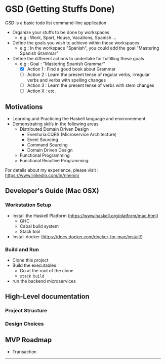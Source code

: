 
# GSD (Getting Stuffs Done)

GSD  is a basic todo list command-line application
- Organize your stuffs to be done by workspaces
    - e.g : Work, Sport, House, Vacations, Spanish ...
- Define the goals you wish to achieve within these workspaces
   - e.g : In the workspace "Spanish", you could add the goal "Mastering Spanish Grammar"
- Define the different actions to undertake for fulfilling these goals
   - e.g : Goal : "Mastering Spanish Grammar"
     - [x] Action 1 : Find a good book about Grammar
     - [ ] Action 2 : Learn the present tense of regular verbs, irregular verbs and verbs with spelling changes
     - [ ] Action 3 : Learn the present tense of verbs with stem changes
     - [ ] Action X : etc.

## Motivations

- Learning and Practicing the Haskell language and environnement
- Demonstrating skills in the following areas
    - Distributed Domain Driven Design
      - Eventuria.CQRS (Microservice Architecture)
      - Event Sourcing
      - Command Sourcing
      - Domain Driven Design
    - Functional Programming
    - Functional Reactive Programming

For details about my experience, please visit :
https://www.linkedin.com/in/nhenin/

## Developer's Guide (Mac OSX)

### Workstation Setup

- Install the Haskell Platform (https://www.haskell.org/platform/mac.html)
    - GHC
    - Cabal build system
    - Stack tool
- Install docker (https://docs.docker.com/docker-for-mac/install/)

### Build and Run

- Clone this project
- Build the executables
    - Go at the root of the clone
    - ```stack build ```
- run the backend microservices

## High-Level documentation
### Project Structure
### Design Choices

## MVP Roadmap

- Transaction


------------------------



